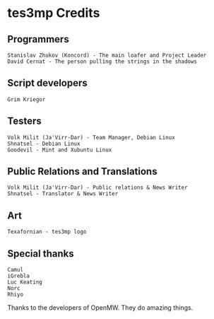 tes3mp Credits
==============

Programmers
-----------

    Stanislav Zhukov (Koncord) - The main loafer and Project Leader
    David Cernat - The person pulling the strings in the shadows


Script developers
-----------------

    Grim Kriegor


Testers
-------

    Volk Milit (Ja'Virr-Dar) - Team Manager, Debian Linux
    Shnatsel - Debian Linux
    Goodevil - Mint and Xubuntu Linux


Public Relations and Translations
---------------------------------

    Volk Milit (Ja'Virr-Dar) - Public relations & News Writer
    Shnatsel - Translator & News Writer


Art
---

    Texafornian - tes3mp logo


Special thanks
--------------

    Camul
    iGrebla
    Luc Keating
    Norc
    Rhiyo


Thanks to the developers of OpenMW. They do amazing things.
